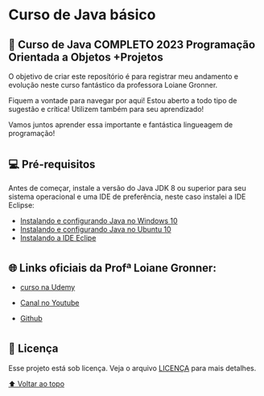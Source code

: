 # Curso de Java básico

## 📝 Curso de Java COMPLETO 2023 Programação Orientada a Objetos +Projetos


O objetivo de criar este reposítório é para registrar meu andamento e evolução neste curso fantástico da professora Loiane Gronner.

Fiquem a vontade para navegar por aqui! Estou aberto a todo tipo de sugestão e crítica! Utilizem também para seu aprendizado!

Vamos juntos aprender essa importante e fantástica lingueagem de programação!

#
## 💻 Pré-requisitos

Antes de começar, instale a versão do Java JDK 8 ou superior para seu sistema operacional e uma IDE de preferência, neste caso instalei a IDE Eclipse:

* [Instalando e configurando Java no Windows 10](https://youtu.be/QekeJBShCy4)
* [Instalando e configurando Java no Ubuntu 10](https://youtu.be/Sv0EwYPLw8w)
* [Instalando a IDE Eclipe](https://youtu.be/Sv0EwYPLw8w)

#
## 🌐 Links oficiais da Profª Loiane Gronner:
* [curso na Udemy](https://www.udemy.com/course/java-curso-completo/)

* [Canal no Youtube](https://www.youtube.com/@DevSuperior)

* [Github](https://github.com/acenelio)

#
## 📝 Licença

Esse projeto está sob licença. Veja o arquivo [LICENÇA](https://github.com/erasmobezerra/curso-java-nelioalves/blob/main/LICENCE.md) para mais detalhes.

[⬆ Voltar ao topo](#curso-de-java-básico)<br>
